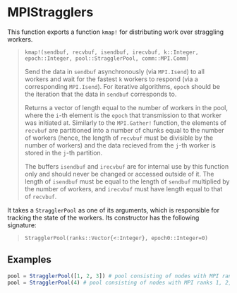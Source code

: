 # MPIStragglers

This function exports a function `kmap!` for distributing work over straggling workers.

> `kmap!(sendbuf, recvbuf, isendbuf, irecvbuf, k::Integer, epoch::Integer, pool::StragglerPool, comm::MPI.Comm)`
>
>Send the data in `sendbuf` asynchronously (via `MPI.Isend`) to all workers and wait for the fastest `k` workers to respond (via a corresponding `MPI.Isend`). For iterative algorithms, `epoch` should be the iteration that the data in `sendbuf` corresponds to.
>
>Returns a vector of length equal to the number of workers in the pool, where the `i`-th element is the `epoch` that transmission to that worker was initiated at. Similarly to the `MPI.Gather!` function, the elements of `recvbuf` are partitioned into a number of chunks equal to the number of workers (hence, the length of `recvbuf` must be divisible by the number of workers) and the data recieved from the
`j`-th worker is stored in the `j`-th partition.
>
>The buffers `isendbuf` and `irecvbuf` are for internal use by this function only and should never be changed or accessed outside of it. The length of `isendbuf` must be equal to the length of `sendbuf` multiplied by the number of workers, and `irecvbuf` must have length equal to that of `recvbuf`.

It takes a `StragglerPool` as one of its arguments, which is responsible for tracking the state of the workers. Its constructor has the following signature:

> `StragglerPool(ranks::Vector{<:Integer}, epoch0::Integer=0)`

## Examples

```julia
pool = StragglerPool([1, 2, 3]) # pool consisting of nodes with MPI ranks 1, 2, 3
pool = StragglerPool(4) # pool consisting of nodes with MPI ranks 1, 2, 3, 4
```